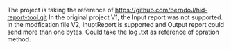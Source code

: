 The project is taking the reference of https://github.com/berndoJ/hid-report-tool.git
In the original project V1, the Input report was not supported.
In the modfication file V2, InuptReport is supported and Output report could send more than one bytes.
Could take the log .txt as reference of opration method.